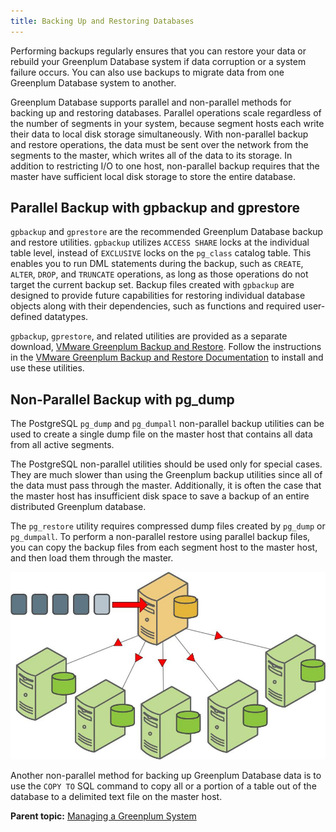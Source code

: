 ```yaml
---
title: Backing Up and Restoring Databases 
---
```


Performing backups regularly ensures that you can restore your data or rebuild your Greenplum Database system if data corruption or a system failure occurs. You can also use backups to migrate data from one Greenplum Database system to another. 

Greenplum Database supports parallel and non-parallel methods for backing up and restoring databases. Parallel operations scale regardless of the number of segments in your system, because segment hosts each write their data to local disk storage simultaneously. With non-parallel backup and restore operations, the data must be sent over the network from the segments to the master, which writes all of the data to its storage. In addition to restricting I/O to one host, non-parallel backup requires that the master have sufficient local disk storage to store the entire database.

## <a id="parback"></a>Parallel Backup with gpbackup and gprestore 

`gpbackup` and `gprestore` are the recommended Greenplum Database backup and restore utilities. `gpbackup` utilizes `ACCESS SHARE` locks at the individual table level, instead of `EXCLUSIVE` locks on the `pg_class` catalog table. This enables you to run DML statements during the backup, such as `CREATE`, `ALTER`, `DROP`, and `TRUNCATE` operations, as long as those operations do not target the current backup set. Backup files created with `gpbackup` are designed to provide future capabilities for restoring individual database objects along with their dependencies, such as functions and required user-defined datatypes.

`gpbackup`, `gprestore`, and related utilities are provided as a separate download, [VMware Greenplum Backup and Restore](https://network.pivotal.io/products/pivotal-gpdb-backup-restore). Follow the instructions in the [VMware Greenplum Backup and Restore Documentation](https://docs.vmware.com/en/VMware-Greenplum-Backup-and-Restore/index.html) to install and use these utilities.

## <a id="nparback"></a>Non-Parallel Backup with pg\_dump 

The PostgreSQL `pg_dump` and `pg_dumpall` non-parallel backup utilities can be used to create a single dump file on the master host that contains all data from all active segments.

The PostgreSQL non-parallel utilities should be used only for special cases. They are much slower than using the Greenplum backup utilities since all of the data must pass through the master. Additionally, it is often the case that the master host has insufficient disk space to save a backup of an entire distributed Greenplum database.

The `pg_restore` utility requires compressed dump files created by `pg_dump` or `pg_dumpall`. To perform a non-parallel restore using parallel backup files, you can copy the backup files from each segment host to the master host, and then load them through the master.

![Non-parallel Restore Using Parallel Backup Files](../graphics/nonpar_restore.jpg "Non-parallel Restore Using Parallel Backup Files")

Another non-parallel method for backing up Greenplum Database data is to use the `COPY TO` SQL command to copy all or a portion of a table out of the database to a delimited text file on the master host.

**Parent topic:** [Managing a Greenplum System](../managing/partII.html)

